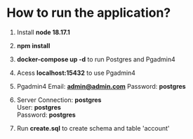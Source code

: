 # How to run the application?

1. Install **node 18.17.1**

2. **npm install**

3. **docker-compose up -d** to run Postgres and Pgadmin4

4. Acess **localhost:15432** to use Pgadmin4

5. Pgadmin4 Email: **admin@admin.com**
   Password: **postgres**

7. Server Connection: **postgres** <br>
   User: **postgres** <br>
   Password: **postgres** <br>

8. Run **create.sql** to create schema and table 'account'
